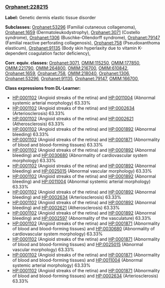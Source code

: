 
### [Orphanet:228215](http://www.orpha.net/ORDO/Orphanet_228215)
**Label:** Genetic dermis elastic tissue disorder

**Subclasses:** [Orphanet:53296](http://www.orpha.net/ORDO/Orphanet_53296) (Familial cutaneous collagenoma), [Orphanet:1659](http://www.orpha.net/ORDO/Orphanet_1659) (Dermatoleukodystrophy), [Orphanet:3071](http://www.orpha.net/ORDO/Orphanet_3071) (Costello syndrome), [Orphanet:1306](http://www.orpha.net/ORDO/Orphanet_1306) (Buschke-Ollendorff syndrome), [Orphanet:79147](http://www.orpha.net/ORDO/Orphanet_79147) (Familial reactive perforating collagenosis), [Orphanet:758](http://www.orpha.net/ORDO/Orphanet_758) (Pseudoxanthoma elasticum), [Orphanet:91135](http://www.orpha.net/ORDO/Orphanet_91135) (Body skin hyperlaxity due to vitamin K-dependent coagulation factor deficiency), 

**Corr. equiv. classes:** [Orphanet:3071](http://www.orpha.net/ORDO/Orphanet_3071), [OMIM:115250](http://purl.obolibrary.org/obo/OMIM_115250), [OMIM:177850](http://purl.obolibrary.org/obo/OMIM_177850), [OMIM:221790](http://purl.obolibrary.org/obo/OMIM_221790), [OMIM:264800](http://purl.obolibrary.org/obo/OMIM_264800), [OMIM:216700](http://purl.obolibrary.org/obo/OMIM_216700), [OMIM:610842](http://purl.obolibrary.org/obo/OMIM_610842), [Orphanet:1659](http://www.orpha.net/ORDO/Orphanet_1659), [Orphanet:758](http://www.orpha.net/ORDO/Orphanet_758), [OMIM:218040](http://purl.obolibrary.org/obo/OMIM_218040), [Orphanet:1306](http://www.orpha.net/ORDO/Orphanet_1306), [Orphanet:53296](http://www.orpha.net/ORDO/Orphanet_53296), [Orphanet:91135](http://www.orpha.net/ORDO/Orphanet_91135), [Orphanet:79147](http://www.orpha.net/ORDO/Orphanet_79147), [OMIM:166700](http://purl.obolibrary.org/obo/OMIM_166700), 

**Class expressions from DL-Learner:**

- [HP:0001102](http://purl.obolibrary.org/obo/HP_0001102) (Angioid streaks of the retina) and [HP:0011004](http://purl.obolibrary.org/obo/HP_0011004) (Abnormal systemic arterial morphology) 63.33%
- [HP:0001102](http://purl.obolibrary.org/obo/HP_0001102) (Angioid streaks of the retina) and [HP:0002634](http://purl.obolibrary.org/obo/HP_0002634) (Arteriosclerosis) 63.33%
- [HP:0001102](http://purl.obolibrary.org/obo/HP_0001102) (Angioid streaks of the retina) and [HP:0002621](http://purl.obolibrary.org/obo/HP_0002621) (Atherosclerosis) 63.33%
- [HP:0001102](http://purl.obolibrary.org/obo/HP_0001102) (Angioid streaks of the retina) and [HP:0001892](http://purl.obolibrary.org/obo/HP_0001892) (Abnormal bleeding) 63.33%
- [HP:0001102](http://purl.obolibrary.org/obo/HP_0001102) (Angioid streaks of the retina) and [HP:0001871](http://purl.obolibrary.org/obo/HP_0001871) (Abnormality of blood and blood-forming tissues) 63.33%
- [HP:0001102](http://purl.obolibrary.org/obo/HP_0001102) (Angioid streaks of the retina) and [HP:0001892](http://purl.obolibrary.org/obo/HP_0001892) (Abnormal bleeding) and [HP:0030680](http://purl.obolibrary.org/obo/HP_0030680) (Abnormality of cardiovascular system morphology) 63.33%
- [HP:0001102](http://purl.obolibrary.org/obo/HP_0001102) (Angioid streaks of the retina) and [HP:0001892](http://purl.obolibrary.org/obo/HP_0001892) (Abnormal bleeding) and [HP:0025015](http://purl.obolibrary.org/obo/HP_0025015) (Abnormal vascular morphology) 63.33%
- [HP:0001102](http://purl.obolibrary.org/obo/HP_0001102) (Angioid streaks of the retina) and [HP:0001892](http://purl.obolibrary.org/obo/HP_0001892) (Abnormal bleeding) and [HP:0011004](http://purl.obolibrary.org/obo/HP_0011004) (Abnormal systemic arterial morphology) 63.33%
- [HP:0001102](http://purl.obolibrary.org/obo/HP_0001102) (Angioid streaks of the retina) and [HP:0001892](http://purl.obolibrary.org/obo/HP_0001892) (Abnormal bleeding) and [HP:0002634](http://purl.obolibrary.org/obo/HP_0002634) (Arteriosclerosis) 63.33%
- [HP:0001102](http://purl.obolibrary.org/obo/HP_0001102) (Angioid streaks of the retina) and [HP:0001892](http://purl.obolibrary.org/obo/HP_0001892) (Abnormal bleeding) and [HP:0002621](http://purl.obolibrary.org/obo/HP_0002621) (Atherosclerosis) 63.33%
- [HP:0001102](http://purl.obolibrary.org/obo/HP_0001102) (Angioid streaks of the retina) and [HP:0001892](http://purl.obolibrary.org/obo/HP_0001892) (Abnormal bleeding) and [HP:0002597](http://purl.obolibrary.org/obo/HP_0002597) (Abnormality of the vasculature) 63.33%
- [HP:0001102](http://purl.obolibrary.org/obo/HP_0001102) (Angioid streaks of the retina) and [HP:0001871](http://purl.obolibrary.org/obo/HP_0001871) (Abnormality of blood and blood-forming tissues) and [HP:0030680](http://purl.obolibrary.org/obo/HP_0030680) (Abnormality of cardiovascular system morphology) 63.33%
- [HP:0001102](http://purl.obolibrary.org/obo/HP_0001102) (Angioid streaks of the retina) and [HP:0001871](http://purl.obolibrary.org/obo/HP_0001871) (Abnormality of blood and blood-forming tissues) and [HP:0025015](http://purl.obolibrary.org/obo/HP_0025015) (Abnormal vascular morphology) 63.33%
- [HP:0001102](http://purl.obolibrary.org/obo/HP_0001102) (Angioid streaks of the retina) and [HP:0001871](http://purl.obolibrary.org/obo/HP_0001871) (Abnormality of blood and blood-forming tissues) and [HP:0011004](http://purl.obolibrary.org/obo/HP_0011004) (Abnormal systemic arterial morphology) 63.33%
- [HP:0001102](http://purl.obolibrary.org/obo/HP_0001102) (Angioid streaks of the retina) and [HP:0001871](http://purl.obolibrary.org/obo/HP_0001871) (Abnormality of blood and blood-forming tissues) and [HP:0002634](http://purl.obolibrary.org/obo/HP_0002634) (Arteriosclerosis) 63.33%


